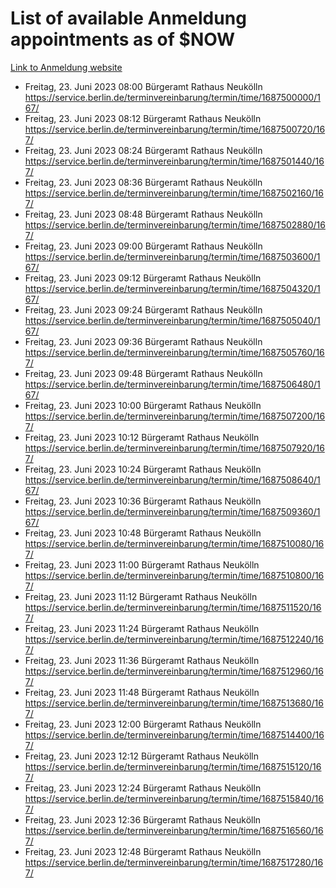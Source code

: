 # List of available Anmeldung appointments as of $NOW
[Link to Anmeldung website](https://service.berlin.de/terminvereinbarung/termin/tag.php?termin=1&anliegen[]=120686&dienstleisterlist=122210,122217,327316,122219,327312,122227,327314,122231,327346,122243,327348,122254,122252,329742,122260,329745,122262,329748,122271,327278,122273,327274,122277,327276,330436,122280,327294,122282,327290,122284,327292,122291,327270,122285,327266,122286,327264,122296,327268,150230,329760,122297,327286,122294,327284,122312,329763,122314,329775,122304,327330,122311,327334,122309,327332,317869,122281,327352,122279,329772,122283,122276,327324,122274,327326,122267,329766,122246,327318,122251,327320,122257,327322,122208,327298,122226,327300&herkunft=http%3A%2F%2Fservice.berlin.de%2Fdienstleistung%2F120686%2F)
- Freitag, 23. Juni 2023 08:00 Bürgeramt Rathaus Neukölln https://service.berlin.de/terminvereinbarung/termin/time/1687500000/167/
- Freitag, 23. Juni 2023 08:12 Bürgeramt Rathaus Neukölln https://service.berlin.de/terminvereinbarung/termin/time/1687500720/167/
- Freitag, 23. Juni 2023 08:24 Bürgeramt Rathaus Neukölln https://service.berlin.de/terminvereinbarung/termin/time/1687501440/167/
- Freitag, 23. Juni 2023 08:36 Bürgeramt Rathaus Neukölln https://service.berlin.de/terminvereinbarung/termin/time/1687502160/167/
- Freitag, 23. Juni 2023 08:48 Bürgeramt Rathaus Neukölln https://service.berlin.de/terminvereinbarung/termin/time/1687502880/167/
- Freitag, 23. Juni 2023 09:00 Bürgeramt Rathaus Neukölln https://service.berlin.de/terminvereinbarung/termin/time/1687503600/167/
- Freitag, 23. Juni 2023 09:12 Bürgeramt Rathaus Neukölln https://service.berlin.de/terminvereinbarung/termin/time/1687504320/167/
- Freitag, 23. Juni 2023 09:24 Bürgeramt Rathaus Neukölln https://service.berlin.de/terminvereinbarung/termin/time/1687505040/167/
- Freitag, 23. Juni 2023 09:36 Bürgeramt Rathaus Neukölln https://service.berlin.de/terminvereinbarung/termin/time/1687505760/167/
- Freitag, 23. Juni 2023 09:48 Bürgeramt Rathaus Neukölln https://service.berlin.de/terminvereinbarung/termin/time/1687506480/167/
- Freitag, 23. Juni 2023 10:00 Bürgeramt Rathaus Neukölln https://service.berlin.de/terminvereinbarung/termin/time/1687507200/167/
- Freitag, 23. Juni 2023 10:12 Bürgeramt Rathaus Neukölln https://service.berlin.de/terminvereinbarung/termin/time/1687507920/167/
- Freitag, 23. Juni 2023 10:24 Bürgeramt Rathaus Neukölln https://service.berlin.de/terminvereinbarung/termin/time/1687508640/167/
- Freitag, 23. Juni 2023 10:36 Bürgeramt Rathaus Neukölln https://service.berlin.de/terminvereinbarung/termin/time/1687509360/167/
- Freitag, 23. Juni 2023 10:48 Bürgeramt Rathaus Neukölln https://service.berlin.de/terminvereinbarung/termin/time/1687510080/167/
- Freitag, 23. Juni 2023 11:00 Bürgeramt Rathaus Neukölln https://service.berlin.de/terminvereinbarung/termin/time/1687510800/167/
- Freitag, 23. Juni 2023 11:12 Bürgeramt Rathaus Neukölln https://service.berlin.de/terminvereinbarung/termin/time/1687511520/167/
- Freitag, 23. Juni 2023 11:24 Bürgeramt Rathaus Neukölln https://service.berlin.de/terminvereinbarung/termin/time/1687512240/167/
- Freitag, 23. Juni 2023 11:36 Bürgeramt Rathaus Neukölln https://service.berlin.de/terminvereinbarung/termin/time/1687512960/167/
- Freitag, 23. Juni 2023 11:48 Bürgeramt Rathaus Neukölln https://service.berlin.de/terminvereinbarung/termin/time/1687513680/167/
- Freitag, 23. Juni 2023 12:00 Bürgeramt Rathaus Neukölln https://service.berlin.de/terminvereinbarung/termin/time/1687514400/167/
- Freitag, 23. Juni 2023 12:12 Bürgeramt Rathaus Neukölln https://service.berlin.de/terminvereinbarung/termin/time/1687515120/167/
- Freitag, 23. Juni 2023 12:24 Bürgeramt Rathaus Neukölln https://service.berlin.de/terminvereinbarung/termin/time/1687515840/167/
- Freitag, 23. Juni 2023 12:36 Bürgeramt Rathaus Neukölln https://service.berlin.de/terminvereinbarung/termin/time/1687516560/167/
- Freitag, 23. Juni 2023 12:48 Bürgeramt Rathaus Neukölln https://service.berlin.de/terminvereinbarung/termin/time/1687517280/167/
